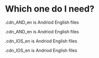 # Which one do I need?
.cdn_AND_en is Andriod English files

.cdn_AND_en is Andriod English files

.cdn_IOS_en is Andriod English files

.cdn_IOS_en is Andriod English files
